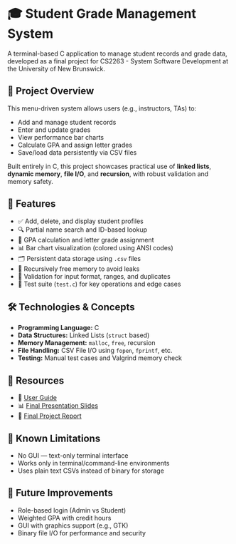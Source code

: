 # 🎓 Student Grade Management System

A terminal-based C application to manage student records and grade data, developed as a final project for CS2263 - System Software Development at the University of New Brunswick.

## 📌 Project Overview

This menu-driven system allows users (e.g., instructors, TAs) to:
- Add and manage student records
- Enter and update grades
- View performance bar charts
- Calculate GPA and assign letter grades
- Save/load data persistently via CSV files

Built entirely in C, this project showcases practical use of **linked lists**, **dynamic memory**, **file I/O**, and **recursion**, with robust validation and memory safety.

## 🚀 Features

- ✅ Add, delete, and display student profiles  
- 🔍 Partial name search and ID-based lookup  
- 🧮 GPA calculation and letter grade assignment  
- 📊 Bar chart visualization (colored using ANSI codes)  
- 🗂 Persistent data storage using `.csv` files  
- 🔁 Recursively free memory to avoid leaks  
- 🔐 Validation for input format, ranges, and duplicates  
- 🧪 Test suite (`test.c`) for key operations and edge cases

## 🛠 Technologies & Concepts

- **Programming Language:** C
- **Data Structures:** Linked Lists (`struct` based)
- **Memory Management:** `malloc`, `free`, recursion
- **File Handling:** CSV File I/O using `fopen`, `fprintf`, etc.
- **Testing:** Manual test cases and Valgrind memory check

## 📎 Resources

- 📘 [User Guide](https://github.com/UtsavUpadhyay5002/StudentManagementSystem/blob/main/Student%20Grade%20Management%20System%20-%20User%20Guide.pdf)  
- 📊 [Final Presentation Slides](https://github.com/UtsavUpadhyay5002/StudentManagementSystem/blob/main/Student%20Grade%20Management%20System%20-%20Presentation.pdf)  
- 📝 [Final Project Report](https://github.com/UtsavUpadhyay5002/StudentManagementSystem/blob/main/STUDENT%20GRADE%20MANAGEMENT%20SYSTEM%20-%20Final%20Report.pdf)  

## 📌 Known Limitations

- No GUI — text-only terminal interface
- Works only in terminal/command-line environments
- Uses plain text CSVs instead of binary for storage

## 🌱 Future Improvements

- Role-based login (Admin vs Student)
- Weighted GPA with credit hours
- GUI with graphics support (e.g., GTK)
- Binary file I/O for performance and security

